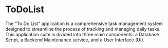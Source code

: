 # ToDoList
The "To Do List" application is a comprehensive task management system designed to streamline the process of tracking and managing daily tasks. This application suite is divided into three main components: a Database Script, a Backend Maintenance service, and a User Interface (UI).
